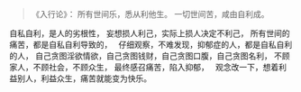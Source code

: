 > 《入行论》：
> 所有世间乐，悉从利他生。
> 一切世间苦，咸由自利成。

自私自利，是人的劣根性，
妄想损人利己，实际上损人决定不利己，
所有世间的痛苦，都是自私自利导致的，
&nbsp;
仔细观察，不难发现，抑郁症的人，都是自私自利的人，
自己贪图淫欲情欲，自己贪图钱财，自己贪图口腹，自己贪图名利，
不顾家人，不顾社会，不顾众生，
最终感召痛苦，陷入抑郁，
&nbsp;
观念改一下，想着利益别人，利益众生，痛苦就能变为快乐。